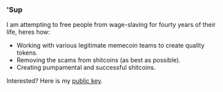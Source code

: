 ### 'Sup

I am attempting to free people from wage-slaving for fourty years of their life, heres how:

- Working with various legitimate memecoin teams to create quality tokens.
- Removing the scams from shitcoins (as best as possible).
- Creating pumpamental and successful shitcoins.

Interested? Here is my [public key](https://raw.githubusercontent.com/3D20D891B5A455E9/3D20D891B5A455E9/master/pub.txt).
